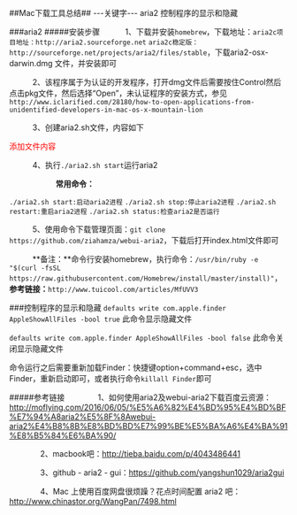 ##Mac下载工具总结##
---关键字--- aria2 控制程序的显示和隐藏

###aria2
#####安装步骤
&emsp;&emsp;&emsp;1、下载并安装`homebrew`，下载地址：`aria2c项目地址：http://aria2.sourceforge.net`
`aria2c稳定版：http://sourceforge.net/projects/aria2/files/stable`，下载aria2-osx-darwin.dmg 文件，并安装即可

&emsp;&emsp;&emsp;2、该程序属于为认证的开发程序，打开dmg文件后需要按住Control然后点击pkg文件，然后选择“Open”，未认证程序的安装方式，参见`http://www.iclarified.com/28180/how-to-open-applications-from-unidentified-developers-in-mac-os-x-mountain-lion`

&emsp;&emsp;&emsp;3、创建aria2.sh文件，内容如下

<span style="color:red">添加文件内容</span>


&emsp;&emsp;&emsp;4、执行`./aria2.sh start`运行aria2

&emsp;&emsp;&emsp;&emsp;&emsp;&emsp;**常用命令：**

`./aria2.sh start:启动aria2进程`
`./aria2.sh stop:停止aria2进程`
`./aria2.sh restart:重启aria2进程`
`./aria2.sh status:检查aria2是否运行`

&emsp;&emsp;&emsp;5、使用命令下载管理页面：`git clone https://github.com/ziahamza/webui-aria2`，下载后打开index.html文件即可

&emsp;&emsp;&emsp;**备注：**命令行安装homebrew，执行命令：`/usr/bin/ruby -e "$(curl -fsSL https://raw.githubusercontent.com/Homebrew/install/master/install)"`， **参考链接：**`http://www.tuicool.com/articles/MfUVV3`

###控制程序的显示和隐藏
`defaults write com.apple.finder AppleShowAllFiles -bool true`       此命令显示隐藏文件

`defaults write com.apple.finder AppleShowAllFiles -bool false`      此命令关闭显示隐藏文件

命令运行之后需要重新加载Finder：快捷键option+command+esc，选中Finder，重新启动即可，或者执行命令`killall Finder`即可

#####参考链接
&emsp;&emsp;&emsp;&emsp;1、如何使用aria2及webui-aria2下载百度云资源：http://moflying.com/2016/06/05/%E5%A6%82%E4%BD%95%E4%BD%BF%E7%94%A8aria2%E5%8F%8Awebui-aria2%E4%B8%8B%E8%BD%BD%E7%99%BE%E5%BA%A6%E4%BA%91%E8%B5%84%E6%BA%90/

&emsp;&emsp;&emsp;&emsp;2、macbook吧：http://tieba.baidu.com/p/4043486441

&emsp;&emsp;&emsp;&emsp;3、github - aria2 - gui：https://github.com/yangshun1029/aria2gui

&emsp;&emsp;&emsp;&emsp;4、Mac 上使用百度网盘很烦躁？花点时间配置 aria2 吧：http://www.chinastor.org/WangPan/7498.html
